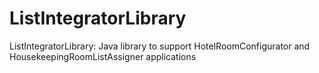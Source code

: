 # ListIntegratorLibrary
ListIntegratorLibrary: Java library to support HotelRoomConfigurator and HousekeepingRoomListAssigner applications
